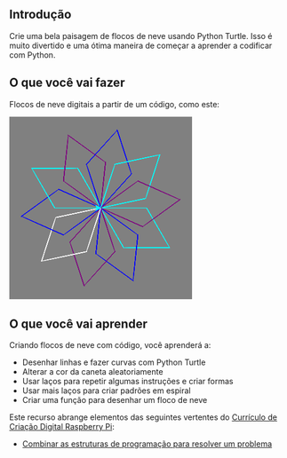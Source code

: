## Introdução

Crie uma bela paisagem de flocos de neve usando Python Turtle. Isso é muito divertido e uma ótima maneira de começar a aprender a codificar com Python.

## O que você vai fazer

Flocos de neve digitais a partir de um código, como este:

![floco de neve](images/makeasnowflake.png)

## O que você vai aprender

Criando flocos de neve com código, você aprenderá a:

- Desenhar linhas e fazer curvas com Python Turtle
- Alterar a cor da caneta aleatoriamente
- Usar laços para repetir algumas instruções e criar formas
- Usar mais laços para criar padrões em espiral
- Criar uma função para desenhar um floco de neve

Este recurso abrange elementos das seguintes vertentes do [Currículo de Criação Digital Raspberry Pi](https://www.raspberrypi.org/curriculum/):

- [Combinar as estruturas de programação para resolver um problema](https://www.raspberrypi.org/curriculum/programming/builder)